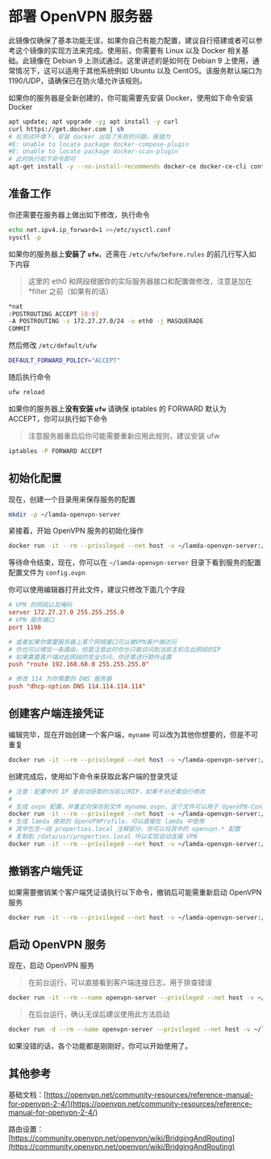 # 部署 OpenVPN 服务器

此镜像仅确保了基本功能无误，如果你自己有能力配置，建议自行搭建或者可以参考这个镜像的实现方法来完成。使用前，你需要有 Linux 以及 Docker 相关基础。此镜像在 Debian 9 上测试通过。这里讲述的是如何在 Debian 9 上使用，通常情况下，这可以适用于其他系统例如 Ubuntu 以及 CentOS。该服务默认端口为 1190/UDP，请确保已在防火墙允许该规则。

如果你的服务器是全新创建的，你可能需要先安装 Docker，使用如下命令安装 Docker

```bash
apt update; apt upgrade -y; apt install -y curl
curl https://get.docker.com | sh
# 在测试环境下，安装 docker 出现了失败的问题，报错为
#E: Unable to locate package docker-compose-plugin
#E: Unable to locate package docker-scan-plugin
# 此时执行如下命令即可
apt-get install -y --no-install-recommends docker-ce docker-ce-cli containerd.io
```

## 准备工作

你还需要在服务器上做出如下修改，执行命令

```bash
echo net.ipv4.ip_forward=1 >>/etc/sysctl.conf
sysctl -p
```

如果你的服务器上**安装了 `ufw`**，还需在 `/etc/ufw/before.rules` 的前几行写入如下内容

> 这里的 eth0 和网段根据你的实际服务器接口和配置做修改，注意是加在 *filter 之前（如果有的话）

```bash
*nat
:POSTROUTING ACCEPT [0:0]
-A POSTROUTING -s 172.27.27.0/24 -o eth0 -j MASQUERADE
COMMIT
```

然后修改 `/etc/default/ufw`
```bash
DEFAULT_FORWARD_POLICY="ACCEPT"
```

随后执行命令
```bash
ufw reload
```

如果你的服务器上**没有安装 `ufw`**
请确保 iptables 的 FORWARD 默认为 ACCEPT，你可以执行如下命令

> 注意服务器重启后你可能需要重新应用此规则，建议安装 ufw

```bash
iptables -P FORWARD ACCEPT
```

## 初始化配置

现在，创建一个目录用来保存服务的配置

```bash
mkdir -p ~/lamda-openvpn-server
```

紧接着，开始 OpenVPN 服务的初始化操作

```bash
docker run -it --rm --privileged --net host -v ~/lamda-openvpn-server:/etc/openvpn rev1si0n/openvpn ovpn-server-new
```

等待命令结束，现在，你可以在 `~/lamda-openvpn-server` 目录下看到服务的配置
配置文件为 `config.ovpn`


你可以使用编辑器打开此文件，建议只修改下面几个字段

```ini
# VPN 的网段以及掩码
server 172.27.27.0 255.255.255.0
# VPN 服务端口
port 1190

# 或者如果你需要服务器上某个网络接口可以被VPN客户端访问
# 你也可以增加一条路由，但是注意此时你也只能访问到当前主机在此网段的IP
# 如果需要客户端对此网段的完全访问，你还需进行额外设置
push "route 192.168.68.0 255.255.255.0"

# 修改 114 为你需要的 DNS 服务器
push "dhcp-option DNS 114.114.114.114"
```

## 创建客户端连接凭证

编辑完毕，现在开始创建一个客户端，`myname` 可以改为其他你想要的，但是不可重复

```bash
docker run -it --rm --privileged --net host -v ~/lamda-openvpn-server:/etc/openvpn rev1si0n/openvpn ovpn-client-new myname
```

创建完成后，使用如下命令来获取此客户端的登录凭证

```bash
# 注意：配置中的 IP 是自动获取的当前公网IP，如果不对还需自行修改
#
# 生成 ovpn 配置，并重定向保存到文件 myname.ovpn，这个文件可以用于 OpenVPN-Connect 等 APP
docker run -it --rm --privileged --net host -v ~/lamda-openvpn-server:/etc/openvpn rev1si0n/openvpn ovpn-client-profile ovpn myname >myname.ovpn
# 生成 lamda 使用的 OpenVPNProfile，可以直接在 lamda 中使用
# 其中包含一段 properties.local 注释部分，你可以将其中的 openvpn.* 配置
# 复制到 /data/usr/properties.local 中以实现自动连接 VPN
docker run -it --rm --privileged --net host -v ~/lamda-openvpn-server:/etc/openvpn rev1si0n/openvpn ovpn-client-profile lamda myname
```

## 撤销客户端凭证

如果需要撤销某个客户端凭证请执行以下命令，撤销后可能需重新启动 OpenVPN 服务

```bash
docker run -it --rm --privileged --net host -v ~/lamda-openvpn-server:/etc/openvpn rev1si0n/openvpn ovpn-client-revoke myname
```

## 启动 OpenVPN 服务

现在，启动 OpenVPN 服务

> 在前台运行，可以直接看到客户端连接日志，用于排查错误
```bash
docker run -it --rm --name openvpn-server --privileged --net host -v ~/lamda-openvpn-server:/etc/openvpn rev1si0n/openvpn run
```

> 在后台运行，确认无误后建议使用此方法启动
```bash
docker run -d --rm --name openvpn-server --privileged --net host -v ~/lamda-openvpn-server:/etc/openvpn rev1si0n/openvpn run
```

如果没错的话，各个功能都是刚刚好，你可以开始使用了。

## 其他参考

基础文档：[https://openvpn.net/community-resources/reference-manual-for-openvpn-2-4/](https://openvpn.net/community-resources/reference-manual-for-openvpn-2-4/)

路由设置：[https://community.openvpn.net/openvpn/wiki/BridgingAndRouting](https://community.openvpn.net/openvpn/wiki/BridgingAndRouting)
